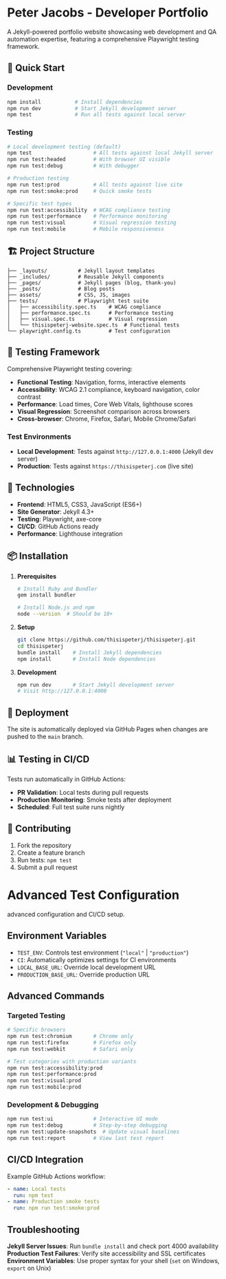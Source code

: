 # Peter Jacobs - Developer Portfolio

A Jekyll-powered portfolio website showcasing web development and QA automation expertise, featuring a comprehensive Playwright testing framework.

## 🚀 Quick Start

### Development

```bash
npm install           # Install dependencies
npm run dev           # Start Jekyll development server
npm test              # Run all tests against local server
```

### Testing

```bash
# Local development testing (default)
npm test                    # All tests against local Jekyll server
npm run test:headed         # With browser UI visible
npm run test:debug          # With debugger

# Production testing
npm run test:prod           # All tests against live site
npm run test:smoke:prod     # Quick smoke tests

# Specific test types
npm run test:accessibility  # WCAG compliance testing
npm run test:performance    # Performance monitoring
npm run test:visual         # Visual regression testing
npm run test:mobile         # Mobile responsiveness
```

## 🏗️ Project Structure

```
├── _layouts/          # Jekyll layout templates
├── _includes/         # Reusable Jekyll components
├── _pages/            # Jekyll pages (blog, thank-you)
├── _posts/            # Blog posts
├── assets/            # CSS, JS, images
├── tests/             # Playwright test suite
│   ├── accessibility.spec.ts    # WCAG compliance
│   ├── performance.spec.ts      # Performance testing
│   ├── visual.spec.ts           # Visual regression
│   └── thisispeterj-website.spec.ts  # Functional tests
└── playwright.config.ts         # Test configuration
```

## 🧪 Testing Framework

Comprehensive Playwright testing covering:

- **Functional Testing**: Navigation, forms, interactive elements
- **Accessibility**: WCAG 2.1 compliance, keyboard navigation, color contrast
- **Performance**: Load times, Core Web Vitals, lighthouse scores
- **Visual Regression**: Screenshot comparison across browsers
- **Cross-browser**: Chrome, Firefox, Safari, Mobile Chrome/Safari

### Test Environments

- **Local Development**: Tests against `http://127.0.0.1:4000` (Jekyll dev server)
- **Production**: Tests against `https://thisispeterj.com` (live site)

## 🔧 Technologies

- **Frontend**: HTML5, CSS3, JavaScript (ES6+)
- **Site Generator**: Jekyll 4.3+
- **Testing**: Playwright, axe-core
- **CI/CD**: GitHub Actions ready
- **Performance**: Lighthouse integration

## 📦 Installation

1. **Prerequisites**

   ```bash
   # Install Ruby and Bundler
   gem install bundler

   # Install Node.js and npm
   node --version  # Should be 18+
   ```

2. **Setup**

   ```bash
   git clone https://github.com/thisispeterj/thisispeterj.git
   cd thisispeterj
   bundle install    # Install Jekyll dependencies
   npm install       # Install Node dependencies
   ```

3. **Development**
   ```bash
   npm run dev       # Start Jekyll development server
   # Visit http://127.0.0.1:4000
   ```

## 🚀 Deployment

The site is automatically deployed via GitHub Pages when changes are pushed to the `main` branch.

## 📊 Testing in CI/CD

Tests run automatically in GitHub Actions:

- **PR Validation**: Local tests during pull requests
- **Production Monitoring**: Smoke tests after deployment
- **Scheduled**: Full test suite runs nightly

## 🤝 Contributing

1. Fork the repository
2. Create a feature branch
3. Run tests: `npm test`
4. Submit a pull request

# Advanced Test Configuration

advanced configuration and CI/CD setup.

## Environment Variables

- `TEST_ENV`: Controls test environment (`"local"` | `"production"`)
- `CI`: Automatically optimizes settings for CI environments
- `LOCAL_BASE_URL`: Override local development URL
- `PRODUCTION_BASE_URL`: Override production URL

## Advanced Commands

### Targeted Testing

```bash
# Specific browsers
npm run test:chromium       # Chrome only
npm run test:firefox        # Firefox only
npm run test:webkit         # Safari only

# Test categories with production variants
npm run test:accessibility:prod
npm run test:performance:prod
npm run test:visual:prod
npm run test:mobile:prod
```

### Development & Debugging

```bash
npm run test:ui             # Interactive UI mode
npm run test:debug          # Step-by-step debugging
npm run test:update-snapshots  # Update visual baselines
npm run test:report         # View last test report
```

## CI/CD Integration

Example GitHub Actions workflow:

```yaml
- name: Local tests
  run: npm test
- name: Production smoke tests
  run: npm run test:smoke:prod
```

## Troubleshooting

**Jekyll Server Issues**: Run `bundle install` and check port 4000 availability  
**Production Test Failures**: Verify site accessibility and SSL certificates  
**Environment Variables**: Use proper syntax for your shell (`set` on Windows, `export` on Unix)
